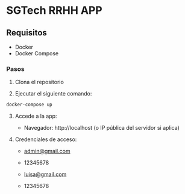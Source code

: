 # SGTech RRHH APP
## Requisitos
* Docker
* Docker Compose

### Pasos
1. Clona el repositorio

2. Ejecutar el siguiente comando:
```bash
docker-compose up
```

3. Accede a la app:
   * Navegador: http://localhost (o IP pública del servidor si aplica)

4. Credenciales de acceso:
   * admin@gmail.com
   * 12345678

   * luisa@gmail.com
   * 12345678